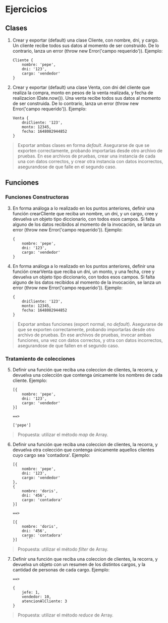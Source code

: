 # Ejercicios

## Clases

1. Crear y exportar (default) una clase Cliente, con nombre, dni, y cargo.
Un cliente recibe todos sus datos al momento de ser construido. De lo contrario, lanza un error (throw new Error('campo requerido')). Ejemplo:

    ```
    Cliente {
        nombre: 'pepe',
        dni: '123',
        cargo: 'vendedor'
    }
    ```
2. Crear y exportar (default) una clase Venta, con dni del cliente que realiza la compra, monto en pesos de la venta realizada, y fecha de realizacion (Date.now()). Una venta recibe todos sus datos al momento de ser construida. De lo contrario, lanza un error (throw new Error('campo requerido')). Ejemplo:

    ```
    Venta {
        dniCliente: '123',
        monto: 12345,
        fecha: 1648082944852
    }
    ```

> Exportar ambas clases en forma _default_. Asegurarse de que se exporten correctamente, probando importarlas desde otro archivo de pruebas. En ese archivos de pruebas, crear una instancia de cada una con datos correctos, y crear otra instancia con datos incorrectos, asegurandose de que falle en el segundo caso.

## Funciones

### Funciones Constructoras

3. En forma análoga a lo realizado en los puntos anteriores, definir una función crearCliente que reciba un nombre, un dni, y un cargo, cree y devuelva un objeto tipo diccionario, con todos esos campos. Si falta alguno de los datos recibidos al momento de la invocación, se lanza un error (throw new Error('campo requerido')). Ejemplo:

    ```
    {
        nombre: 'pepe',
        dni: '123',
        cargo: 'vendedor'
    }
    ```

4. En forma análoga a lo realizado en los puntos anteriores, definir una función crearVenta que reciba un dni, un monto, y una fecha, cree y devuelva un objeto tipo diccionario, con todos esos campos. Si falta alguno de los datos recibidos al momento de la invocación, se lanza un error (throw new Error('campo requerido')). Ejemplo:

    ```
    {
        dniCliente: '123',
        monto: 12345,
        fecha: 1648082944852
    }
    ```

> Exportar ambas funciones (export normal, no _default_). Asegurarse de que se exporten correctamente, probando importarlas desde otro archivo de pruebas. En ese archivos de pruebas, invocar ambas funciones, una vez con datos correctos, y otra con datos incorrectos, asegurandose de que fallen en el segundo caso.

### Tratamiento de colecciones

5. Definir una función que reciba una coleccion de clientes, la recorra, y devuelva una colección que contenga únicamente los nombres de cada cliente. Ejemplo:

    ```
    [{
        nombre: 'pepe',
        dni: '123',
        cargo: 'vendedor'
    }]

    ==>

    ['pepe']
    ```

> Propuesta: utilizar el método _map_ de Array.

6. Definir una función que reciba una coleccion de clientes, la recorra, y devuelva otra colección que contenga únicamente aquellos clientes cuyo cargo sea 'contadora'. Ejemplo:

    ```
    [{
        nombre: 'pepe',
        dni: '123',
        cargo: 'vendedor'
    },
    {
        nombre: 'doris',
        dni: '456',
        cargo: 'contadora'
    }]

    ==>

    [{
        nombre: 'doris',
        dni: '456',
        cargo: 'contadora'
    }]    ```

> Propuesta: utilizar el método _filter_ de Array.

7. Definir una función que reciba una coleccion de clientes, la recorra, y devuelva un objeto con un resumen de los distintos cargos, y la cantidad de personas de cada cargo. Ejemplo:

    ```
    ==>

    {
        jefe: 1,
        vendedor: 10,
        atencionAlCliente: 3
    }
    ```
> Propuesta: utilizar el método _reduce_ de Array.